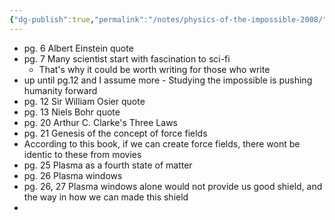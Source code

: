 ```yaml
---
{"dg-publish":true,"permalink":"/notes/physics-of-the-impossible-2008/"}
---
```


- pg. 6 Albert Einstein quote
- pg. 7 Many scientist start with fascination to sci-fi
	- That's why it could be worth writing for those who write
- up until pg.12 and I assume more - Studying the impossible is pushing humanity forward
- pg. 12 Sir William Osier quote
- pg. 13 Niels Bohr quote
- pg. 20 Arthur C. Clarke's Three Laws
- pg. 21 Genesis of the concept of force fields
- According to this book, if we can create force fields, there wont be identic to these from movies
- pg. 25 Plasma as a fourth state of matter
- pg. 26 Plasma windows
- pg. 26, 27 Plasma windows alone would not provide us good shield, and the way in how we can made this shield
- 